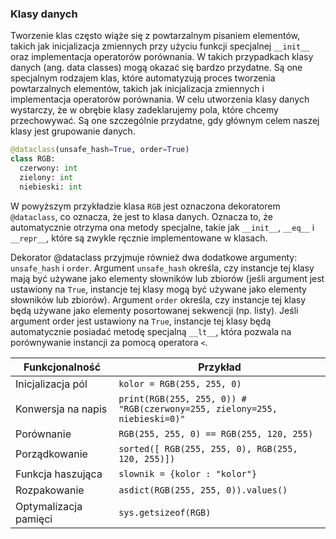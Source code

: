   ### Klasy danych

Tworzenie klas często wiąże się z powtarzalnym pisaniem elementów, takich jak inicjalizacja zmiennych przy użyciu funkcji specjalnej `__init__` oraz implementacja operatorów porównania. W takich przypadkach klasy danych (ang. data classes) mogą okazać się bardzo przydatne. Są one specjalnym rodzajem klas, które automatyzują proces tworzenia powtarzalnych elementów, takich jak inicjalizacja zmiennych i implementacja operatorów porównania. W celu utworzenia klasy danych wystarczy, że w obrębie klasy zadeklarujemy pola, które chcemy przechowywać. Są one szczególnie przydatne, gdy głównym celem naszej klasy jest grupowanie danych.

```python
@dataclass(unsafe_hash=True, order=True)
class RGB:
  czerwony: int
  zielony: int
  niebieski: int
```

W powyższym przykładzie klasa `RGB` jest oznaczona dekoratorem `@dataclass`, co oznacza, że jest to klasa danych. Oznacza to, że automatycznie otrzyma ona metody specjalne, takie jak `__init__`, `__eq__` i `__repr__`, które są zwykle ręcznie implementowane w klasach.

Dekorator @dataclass przyjmuje również dwa dodatkowe argumenty: `unsafe_hash` i `order`. Argument `unsafe_hash` określa, czy instancje tej klasy mają być używane jako elementy słowników lub zbiorów (jeśli argument jest ustawiony na `True`, instancje tej klasy mogą być używane jako elementy słowników lub zbiorów). Argument `order` określa, czy instancje tej klasy będą używane jako elementy posortowanej sekwencji (np. listy). Jeśli argument order jest ustawiony na `True`, instancje tej klasy będą automatycznie posiadać metodę specjalną `__lt__`, która pozwala na porównywanie instancji za pomocą operatora `<`.

|    Funkcjonalność     |                      Przykład                                                           |
----------------------- |---------------------------------------------------------------------------------------- |
| Inicjalizacja pól     |  <code>kolor = RGB(255, 255, 0)</code>                                                  |
| Konwersja na napis    |  <code>print(RGB(255, 255, 0))   # "RGB(czerwony=255, zielony=255, niebieski=0)"</code> |
| Porównanie            |  <code>RGB(255, 255, 0) == RGB(255, 120, 255)</code>                                    |
| Porządkowanie         |  <code>sorted([ RGB(255, 255, 0), RGB(255, 120, 255)])</code>                           |
| Funkcja haszująca     |  <code>slownik = {kolor : "kolor"}</code>                                               |
| Rozpakowanie          |  <code>asdict(RGB(255, 255, 0)).values()</code>                                         |
| Optymalizacja pamięci |  <code>sys.getsizeof(RGB)</code>                                                        |